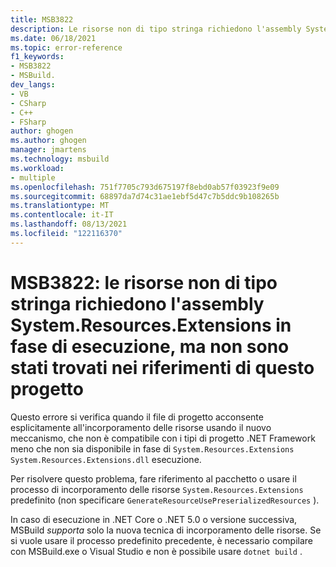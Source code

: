 ```yaml
---
title: MSB3822
description: Le risorse non di tipo stringa richiedono l'assembly System.Resources.Extensions in fase di esecuzione, ma non sono stati trovati nei riferimenti di questo progetto.
ms.date: 06/18/2021
ms.topic: error-reference
f1_keywords:
- MSB3822
- MSBuild.
dev_langs:
- VB
- CSharp
- C++
- FSharp
author: ghogen
ms.author: ghogen
manager: jmartens
ms.technology: msbuild
ms.workload:
- multiple
ms.openlocfilehash: 751f7705c793d675197f8ebd0ab57f03923f9e09
ms.sourcegitcommit: 68897da7d74c31ae1ebf5d47c7b5ddc9b108265b
ms.translationtype: MT
ms.contentlocale: it-IT
ms.lasthandoff: 08/13/2021
ms.locfileid: "122116370"
---
```

# <a name="msb3822-non-string-resources-require-the-systemresourcesextensions-assembly-at-runtime-but-it-was-not-found-in-this-projects-references"></a>MSB3822: le risorse non di tipo stringa richiedono l'assembly System.Resources.Extensions in fase di esecuzione, ma non sono stati trovati nei riferimenti di questo progetto

Questo errore si verifica quando il file di progetto acconsente esplicitamente all'incorporamento delle risorse usando il nuovo meccanismo, che non è compatibile con i tipi di progetto .NET Framework meno che non sia disponibile in fase di `System.Resources.Extensions` `System.Resources.Extensions.dll` esecuzione.

Per risolvere questo problema, fare riferimento al pacchetto o usare il processo di incorporamento delle risorse `System.Resources.Extensions` predefinito (non specificare `GenerateResourceUsePreserializedResources` ).

In caso di esecuzione in .NET Core o .NET 5.0 o versione successiva, MSBuild _supporta_ solo la nuova tecnica di incorporamento delle risorse. Se si vuole usare il processo predefinito precedente, è necessario compilare con MSBuild.exe o Visual Studio e non è possibile usare `dotnet build` .
